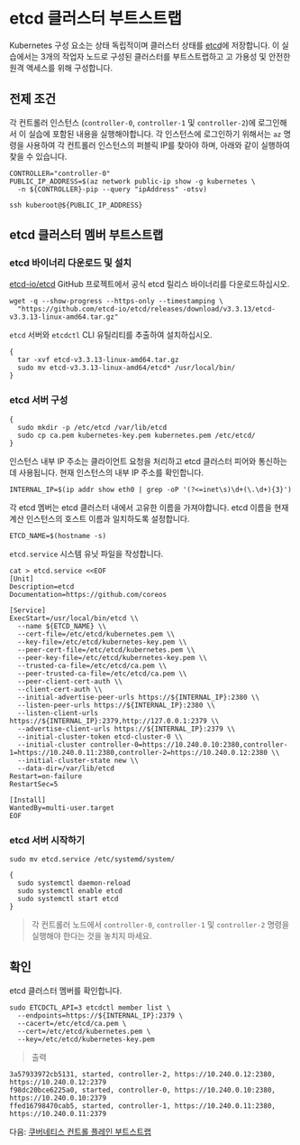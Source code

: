 # etcd 클러스터 부트스트랩

Kubernetes 구성 요소는 상태 독립적이며 클러스터 상태를 [etcd](https://github.com/etcd-io/etcd)에 저장합니다. 이 실습에서는 3개의 작업자 노드로 구성된 클러스터를 부트스트랩하고 고 가용성 및 안전한 원격 액세스를 위해 구성합니다.

## 전제 조건

각 컨트롤러 인스턴스 (`controller-0`, `controller-1` 및 `controller-2`)에 로그인해서 이 실습에 포함된 내용을 실행해야합니다. 각 인스턴스에 로그인하기 위해서는 `az` 명령을 사용하여 각 컨트롤러 인스턴스의 퍼블릭 IP를 찾아야 하며, 아래와 같이 실행하여 찾을 수 있습니다.

```shell
CONTROLLER="controller-0"
PUBLIC_IP_ADDRESS=$(az network public-ip show -g kubernetes \
  -n ${CONTROLLER}-pip --query "ipAddress" -otsv)

ssh kuberoot@${PUBLIC_IP_ADDRESS}
```

## etcd 클러스터 멤버 부트스트랩

### etcd 바이너리 다운로드 및 설치

[etcd-io/etcd](https://github.com/etcd-io/etcd) GitHub 프로젝트에서 공식 etcd 릴리스 바이너리를 다운로드하십시오.

```shell
wget -q --show-progress --https-only --timestamping \
  "https://github.com/etcd-io/etcd/releases/download/v3.3.13/etcd-v3.3.13-linux-amd64.tar.gz"
```

`etcd` 서버와 `etcdctl` CLI 유틸리티를 추출하여 설치하십시오.

```shell
{
  tar -xvf etcd-v3.3.13-linux-amd64.tar.gz
  sudo mv etcd-v3.3.13-linux-amd64/etcd* /usr/local/bin/
}
```

### etcd 서버 구성

```shell
{
  sudo mkdir -p /etc/etcd /var/lib/etcd
  sudo cp ca.pem kubernetes-key.pem kubernetes.pem /etc/etcd/
}
```

인스턴스 내부 IP 주소는 클라이언트 요청을 처리하고 etcd 클러스터 피어와 통신하는 데 사용됩니다. 현재 인스턴스의 내부 IP 주소를 확인합니다.

```shell
INTERNAL_IP=$(ip addr show eth0 | grep -oP '(?<=inet\s)\d+(\.\d+){3}')
```

각 etcd 멤버는 etcd 클러스터 내에서 고유한 이름을 가져야합니다. etcd 이름을 현재 계산 인스턴스의 호스트 이름과 일치하도록 설정합니다.

```shell
ETCD_NAME=$(hostname -s)
```

`etcd.service` 시스템 유닛 파일을 작성합니다.

```shell
cat > etcd.service <<EOF
[Unit]
Description=etcd
Documentation=https://github.com/coreos

[Service]
ExecStart=/usr/local/bin/etcd \\
  --name ${ETCD_NAME} \\
  --cert-file=/etc/etcd/kubernetes.pem \\
  --key-file=/etc/etcd/kubernetes-key.pem \\
  --peer-cert-file=/etc/etcd/kubernetes.pem \\
  --peer-key-file=/etc/etcd/kubernetes-key.pem \\
  --trusted-ca-file=/etc/etcd/ca.pem \\
  --peer-trusted-ca-file=/etc/etcd/ca.pem \\
  --peer-client-cert-auth \\
  --client-cert-auth \\
  --initial-advertise-peer-urls https://${INTERNAL_IP}:2380 \\
  --listen-peer-urls https://${INTERNAL_IP}:2380 \\
  --listen-client-urls https://${INTERNAL_IP}:2379,http://127.0.0.1:2379 \\
  --advertise-client-urls https://${INTERNAL_IP}:2379 \\
  --initial-cluster-token etcd-cluster-0 \\
  --initial-cluster controller-0=https://10.240.0.10:2380,controller-1=https://10.240.0.11:2380,controller-2=https://10.240.0.12:2380 \\
  --initial-cluster-state new \\
  --data-dir=/var/lib/etcd
Restart=on-failure
RestartSec=5

[Install]
WantedBy=multi-user.target
EOF
```

### etcd 서버 시작하기

```shell
sudo mv etcd.service /etc/systemd/system/
```

```shell
{
  sudo systemctl daemon-reload
  sudo systemctl enable etcd
  sudo systemctl start etcd
}
```

> 각 컨트롤러 노드에서 `controller-0`, `controller-1` 및 `controller-2` 명령을 실행해야 한다는 것을 놓치지 마세요.

## 확인

etcd 클러스터 멤버를 확인합니다.

```shell
sudo ETCDCTL_API=3 etcdctl member list \
  --endpoints=https://${INTERNAL_IP}:2379 \
  --cacert=/etc/etcd/ca.pem \
  --cert=/etc/etcd/kubernetes.pem \
  --key=/etc/etcd/kubernetes-key.pem
```

> 출력

```shell
3a57933972cb5131, started, controller-2, https://10.240.0.12:2380, https://10.240.0.12:2379
f98dc20bce6225a0, started, controller-0, https://10.240.0.10:2380, https://10.240.0.10:2379
ffed16798470cab5, started, controller-1, https://10.240.0.11:2380, https://10.240.0.11:2379
```

다음: [쿠버네티스 컨트롤 플레인 부트스트랩](08-bootstrapping-kubernetes-controllers.md)
